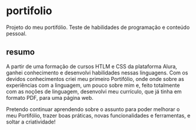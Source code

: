 # portifolio
Projeto do meu portifólio. Teste de habilidades de programação e conteúdo pessoal.

## resumo
A partir de uma formação de cursos HTLM e CSS da plataforma Alura, ganhei conhecimento e desenvolvi habilidades nessas linguagens.
Com os devidos conhecimentos criei meu primeiro Portifólio, onde onde sobre as experiências com a linguagem, um pouco sobre mim e, feito totalmente com as noções de linguagem, desenvolvi meu currículo, que já tinha em formato PDF, para uma página web.

Pretendo continuar aprendendo sobre o assunto para poder melhorar o meu Portifólio, trazer boas práticas, novas funcionalidades e ferramentas, e soltar a criatividade!

